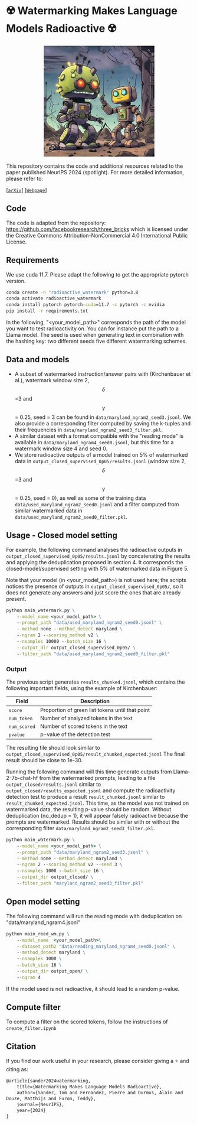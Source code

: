 # ☢️ Watermarking Makes Language Models Radioactive ☢️

<p align="center">
    <img src="images/radioactive.jpg" width="300" height="auto">
</p>


This repository contains the code and additional resources related to the paper published NeurIPS 2024 (spotlight).
For more detailed information, please refer to:


[[`arXiv`](https://arxiv.org/abs/2402.14904)] [[`Webpage`](https://ai.meta.com/research/publications/watermarking-makes-language-models-radioactive/)]

## Code

The code is adapted from the repository: https://github.com/facebookresearch/three_bricks which is licensed under the Creative Commons Attribution-NonCommercial 4.0 International Public License.


## Requirements

We use cuda 11.7. Please adapt the following to get the appropriate pytorch version.

```cmd
conda create -n "radioactive_watermark" python=3.8
conda activate radioactive_watermark
conda install pytorch pytorch-cuda=11.7 -c pytorch -c nvidia
pip install -r requirements.txt
```

In the following, "<your_model_path>" corresponds the path of the model you want to test radioactivity on. 
You can for instance put the path to a Llama model. 
The seed is used when generating text in combination with the hashing key: two different seeds five different watermarking schemes.

## Data and models

- A subset of watermarked instruction/answer pairs with (Kirchenbauer et al.), watermark window size 2, $$\delta$$=3 and $$\gamma$$ = 0.25, seed = 3 can be found in `data/maryland_ngram2_seed3.jsonl`. We also provide a corresponding filter computed by saving the k-tuples and their frequencies in `data/maryland_ngram2_seed3_filter.pkl`.
- A similar dataset with a format compatible with the "reading mode" is available in `data/maryland_ngram4_seed0.jsonl`, but this time for a watermark window size 4 and seed 0.
- We store radioactive outputs of a model trained on 5% of watermarked data in `output_closed_supervised_0p05/results.jsonl` (window size 2, $$\delta$$=3 and $$\gamma$$ = 0.25, seed = 0), as well as some of the training data `data/used_maryland_ngram2_seed0.jsonl` and a filter computed from similar watermarked data in `data/used_maryland_ngram2_seed0_filter.pkl`.


## Usage - Closed model setting

</details>

For example, the following command analyses the radioactive outputs in `output_closed_supervised_0p05/results.jsonl` by concatenating the results and applying the deduplication proposed in section 4.
It corresponds the closed-model/supervised setting  with 5% of watermarked data in Figure 5.

Note that your model (in <your_model_path>) is not used here; the scripts notices the presence of outputs in `output_closed_supervised_0p05/`, so it does not generate any answers and just score the ones that are already present. 

```cmd
python main_watermark.py \
    --model_name <your_model_path> \
    --prompt_path "data/used_maryland_ngram2_seed0.jsonl" \
    --method none --method_detect maryland \
    --ngram 2 --scoring_method v2 \
    --nsamples 10000 --batch_size 16 \
    --output_dir output_closed_supervised_0p05/ \
    --filter_path "data/used_maryland_ngram2_seed0_filter.pkl" 
```


### Output

The previous script generates `results_chunked.jsonl`, which contains the following important fields, using the example of Kirchenbauer:

| Field | Description |
| --- | --- |
| `score` | Proportion of green list tokens until that point |
| `num_token` | Number of analyzed tokens in the text |
| `num_scored` | Number of scored tokens in the text |
| `pvalue` | p-value of the detection test |

The resulting file should look similar to `output_closed_supervised_0p05/result_chunked_expected.jsonl`
The final result should be close to 1e-30.

Running the following command will this time generate outputs from Llama-2-7b-chat-hf from the watermarked prompts, leading to a file `output_closed/results.jsonl` similar to `output_closed/results_expected.jsonl` and compute the radioactivity detection test to produce a result `result_chunked.jsonl` similar to `result_chunked_expected.jsonl`. 
This time, as the model was not trained on watermarked data, the resulting p-value should be random. 
Without deduplication (no_dedup = 1), it will appear falsely radioactive because the prompts are watermarked.
Results should be similar with or without the corresponding filter `data/maryland_ngram2_seed3_filter.pkl`.


```cmd
python main_watermark.py \
    --model_name <your_model_path> \
    --prompt_path "data/maryland_ngram2_seed3.jsonl" \
    --method none --method_detect maryland \
    --ngram 2 --scoring_method v2 --seed 3 \
    --nsamples 1000 --batch_size 16 \
    --output_dir output_closed/ \
    --filter_path "maryland_ngram2_seed3_filter.pkl" 
```



## Open model setting

The following command will run the reading mode with deduplication on "data/maryland_ngram4.jsonl"

```cmd
python main_reed_wm.py \
    --model_name  <your_model_path>\
    --dataset_path2 "data/reading_maryland_ngram4_seed0.jsonl" \
    --method_detect maryland \
    --nsamples 1000 \
    --batch_size 16 \
    --output_dir output_open/ \
    --ngram 4
```

If the model used is not radioactive, it should lead to a random p-value. 

## Compute filter

To compute a filter on the scored tokens, follow the instructions of `create_filter.ipynb`

## Citation
If you find our work useful in your research, please consider giving a ⭐ and citing as:

```
@article{sander2024watermarking,
    title={Watermarking Makes Language Models Radioactive},
    author={Sander, Tom and Fernandez, Pierre and Durmus, Alain and Douze, Matthijs and Furon, Teddy},
    journal={NeurIPS},
    year={2024}
}
```
